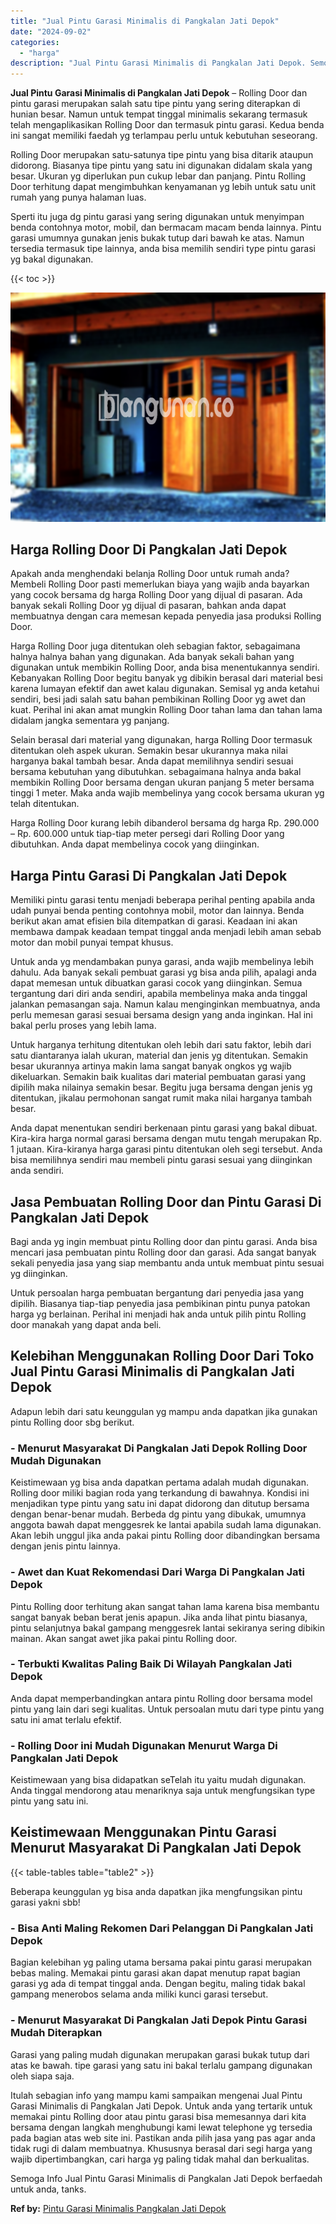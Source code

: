 ```yaml
---
title: "Jual Pintu Garasi Minimalis di Pangkalan Jati Depok"
date: "2024-09-02"
categories: 
  - "harga"
description: "Jual Pintu Garasi Minimalis di Pangkalan Jati Depok. Semoga Info Jual Pintu Garasi Minimalis di Pangkalan Jati Depok berfaedah untuk anda, tanks...."
---
```


**Jual Pintu Garasi Minimalis di Pangkalan Jati Depok** – Rolling Door dan pintu garasi merupakan salah satu tipe pintu yang sering diterapkan di hunian besar. Namun untuk tempat tinggal minimalis sekarang termasuk telah mengaplikasikan Rolling Door dan termasuk pintu garasi. Kedua benda ini sangat memiliki faedah yg terlampau perlu untuk kebutuhan seseorang.

Rolling Door merupakan satu-satunya tipe pintu yang bisa ditarik ataupun didorong. Biasanya tipe pintu yang satu ini digunakan didalam skala yang besar. Ukuran yg diperlukan pun cukup lebar dan panjang. Pintu Rolling Door terhitung dapat mengimbuhkan kenyamanan yg lebih untuk satu unit rumah yang punya halaman luas.

Sperti itu juga dg pintu garasi yang sering digunakan untuk menyimpan benda contohnya motor, mobil, dan bermacam macam benda lainnya. Pintu garasi umumnya gunakan jenis bukak tutup dari bawah ke atas. Namun tersedia termasuk tipe lainnya, anda bisa memilih sendiri type pintu garasi yg bakal digunakan.

{{< toc >}}

![Jual Pintu Garasi Minimalis di Pangkalan Jati Depok](/images/pintu-garasi-62.png)

## Harga Rolling Door Di Pangkalan Jati Depok

Apakah anda menghendaki belanja Rolling Door untuk rumah anda? Membeli Rolling Door pasti memerlukan biaya yang wajib anda bayarkan yang cocok bersama dg harga Rolling Door yang dijual di pasaran. Ada banyak sekali Rolling Door yg dijual di pasaran, bahkan anda dapat membuatnya dengan cara memesan kepada penyedia jasa produksi Rolling Door.

Harga Rolling Door juga ditentukan oleh sebagian faktor, sebagaimana halnya halnya bahan yang digunakan. Ada banyak sekali bahan yang digunakan untuk membikin Rolling Door, anda bisa menentukannya sendiri. Kebanyakan Rolling Door begitu banyak yg dibikin berasal dari material besi karena lumayan efektif dan awet kalau digunakan. Semisal yg anda ketahui sendiri, besi jadi salah satu bahan pembikinan Rolling Door yg awet dan kuat. Perihal ini akan amat mungkin Rolling Door tahan lama dan tahan lama didalam jangka sementara yg panjang.

Selain berasal dari material yang digunakan, harga Rolling Door termasuk ditentukan oleh aspek ukuran. Semakin besar ukurannya maka nilai harganya bakal tambah besar. Anda dapat memilihnya sendiri sesuai bersama kebutuhan yang dibutuhkan. sebagaimana halnya anda bakal membikin Rolling Door bersama dengan ukuran panjang 5 meter bersama tinggi 1 meter. Maka anda wajib membelinya yang cocok bersama ukuran yg telah ditentukan.

Harga Rolling Door kurang lebih dibanderol bersama dg harga Rp. 290.000 – Rp. 600.000 untuk tiap-tiap meter persegi dari Rolling Door yang dibutuhkan. Anda dapat membelinya cocok yang diinginkan.

## Harga Pintu Garasi Di Pangkalan Jati Depok

Memiliki pintu garasi tentu menjadi beberapa perihal penting apabila anda udah punyai benda penting contohnya mobil, motor dan lainnya. Benda berikut akan amat efisien bila ditempatkan di garasi. Keadaan ini akan membawa dampak keadaan tempat tinggal anda menjadi lebih aman sebab motor dan mobil punyai tempat khusus.

Untuk anda yg mendambakan punya garasi, anda wajib membelinya lebih dahulu. Ada banyak sekali pembuat garasi yg bisa anda pilih, apalagi anda dapat memesan untuk dibuatkan garasi cocok yang diinginkan. Semua tergantung dari diri anda sendiri, apabila membelinya maka anda tinggal jalankan pemasangan saja. Namun kalau menginginkan membuatnya, anda perlu memesan garasi sesuai bersama design yang anda inginkan. Hal ini bakal perlu proses yang lebih lama.

Untuk harganya terhitung ditentukan oleh lebih dari satu faktor, lebih dari satu diantaranya ialah ukuran, material dan jenis yg ditentukan. Semakin besar ukurannya artinya makin lama sangat banyak ongkos yg wajib dikeluarkan. Semakin baik kualitas dari material pembuatan garasi yang dipilih maka nilainya semakin besar. Begitu juga bersama dengan jenis yg ditentukan, jikalau permohonan sangat rumit maka nilai harganya tambah besar.

Anda dapat menentukan sendiri berkenaan pintu garasi yang bakal dibuat. Kira-kira harga normal garasi bersama dengan mutu tengah merupakan Rp. 1 jutaan. Kira-kiranya harga garasi pintu ditentukan oleh segi tersebut. Anda bisa memilihnya sendiri mau membeli pintu garasi sesuai yang diinginkan anda sendiri.

## Jasa Pembuatan Rolling Door dan Pintu Garasi Di Pangkalan Jati Depok

Bagi anda yg ingin membuat pintu Rolling door dan pintu garasi. Anda bisa mencari jasa pembuatan pintu Rolling door dan garasi. Ada sangat banyak sekali penyedia jasa yang siap membantu anda untuk membuat pintu sesuai yg diinginkan.

Untuk persoalan harga pembuatan bergantung dari penyedia jasa yang dipilih. Biasanya tiap-tiap penyedia jasa pembikinan pintu punya patokan harga yg berlainan. Perihal ini menjadi hak anda untuk pilih pintu Rolling door manakah yang dapat anda beli.

## Kelebihan Menggunakan Rolling Door Dari Toko Jual Pintu Garasi Minimalis di Pangkalan Jati Depok

Adapun lebih dari satu keunggulan yg mampu anda dapatkan jika gunakan pintu Rolling door sbg berikut.

### \- Menurut Masyarakat Di Pangkalan Jati Depok Rolling Door Mudah Digunakan

Keistimewaan yg bisa anda dapatkan pertama adalah mudah digunakan. Rolling door miliki bagian roda yang terkandung di bawahnya. Kondisi ini menjadikan type pintu yang satu ini dapat didorong dan ditutup bersama dengan benar-benar mudah. Berbeda dg pintu yang dibukak, umumnya anggota bawah dapat menggesrek ke lantai apabila sudah lama digunakan. Akan lebih unggul jika anda pakai pintu Rolling door dibandingkan bersama dengan jenis pintu lainnya.

### \- Awet dan Kuat Rekomendasi Dari Warga Di Pangkalan Jati Depok

Pintu Rolling door terhitung akan sangat tahan lama karena bisa membantu sangat banyak beban berat jenis apapun. Jika anda lihat pintu biasanya, pintu selanjutnya bakal gampang menggesrek lantai sekiranya sering dibikin mainan. Akan sangat awet jika pakai pintu Rolling door.

### \- Terbukti Kwalitas Paling Baik Di Wilayah Pangkalan Jati Depok

Anda dapat memperbandingkan antara pintu Rolling door bersama model pintu yang lain dari segi kualitas. Untuk persoalan mutu dari type pintu yang satu ini amat terlalu efektif.

### \- Rolling Door ini Mudah Digunakan Menurut Warga Di Pangkalan Jati Depok

Keistimewaan yang bisa didapatkan seTelah itu yaitu mudah digunakan. Anda tinggal mendorong atau menariknya saja untuk mengfungsikan type pintu yang satu ini.

## Keistimewaan Menggunakan Pintu Garasi Menurut Masyarakat Di Pangkalan Jati Depok

{{< table-tables table="table2" >}}

Beberapa keunggulan yg bisa anda dapatkan jika mengfungsikan pintu garasi yakni sbb!

### \- Bisa Anti Maling Rekomen Dari Pelanggan Di Pangkalan Jati Depok

Bagian kelebihan yg paling utama bersama pakai pintu garasi merupakan bebas maling. Memakai pintu garasi akan dapat menutup rapat bagian garasi yg ada di tempat tinggal anda. Dengan begitu, maling tidak bakal gampang menerobos selama anda miliki kunci garasi tersebut.

### \- Menurut Masyarakat Di Pangkalan Jati Depok Pintu Garasi Mudah Diterapkan

Garasi yang paling mudah digunakan merupakan garasi bukak tutup dari atas ke bawah. tipe garasi yang satu ini bakal terlalu gampang digunakan oleh siapa saja.

Itulah sebagian info yang mampu kami sampaikan mengenai Jual Pintu Garasi Minimalis di Pangkalan Jati Depok. Untuk anda yang tertarik untuk memakai pintu Rolling door atau pintu garasi bisa memesannya dari kita bersama dengan langkah menghubungi kami lewat telephone yg tersedia pada bagian atas web site ini. Pastikan anda pilih jasa yang pas agar anda tidak rugi di dalam membuatnya. Khususnya berasal dari segi harga yang wajib dipertimbangkan, cari harga yg paling tidak mahal dan berkualitas.

Semoga Info Jual Pintu Garasi Minimalis di Pangkalan Jati Depok berfaedah untuk anda, tanks.

**Ref by:** [Pintu Garasi Minimalis Pangkalan Jati Depok](https://id.wikipedia.org/wiki/Pintu)
